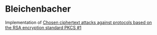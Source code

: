# Bleichenbacher 

Implementation of [Chosen ciphertext attacks against protocols based on the RSA encryption standard PKCS #1](https://link.springer.com/chapter/10.1007/BFb0055716)
